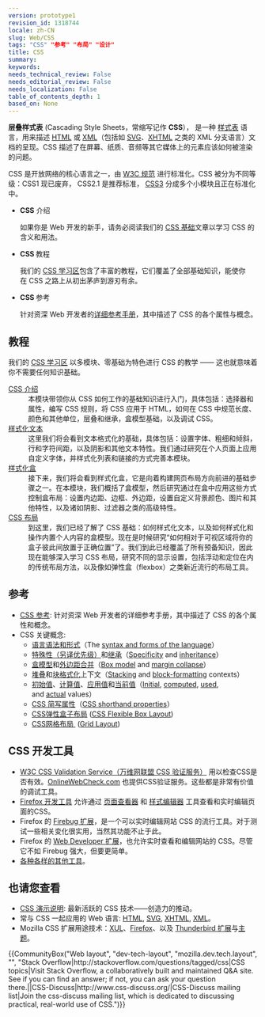 ```yaml
---
version: prototype1
revision_id: 1318744
locale: zh-CN
slug: Web/CSS
tags: "CSS" "参考" "布局" "设计"
title: CSS
summary: 
keywords: 
needs_technical_review: False
needs_editorial_review: False
needs_localization: False
table_of_contents_depth: 1
based_on: None
---
```

<p class="summary"><span class="seoSummary"><strong>层叠样式表</strong>&nbsp;(Cascading Style Sheets，常缩写记作&nbsp;<strong>CSS</strong>）， 是一种&nbsp;<a href="/zh-CN/docs/DOM/stylesheet">样式表</a>&nbsp;语言，用来描述&nbsp;<a href="/zh-CN/docs/HTML" title="The HyperText Mark-up Language">HTML</a>&nbsp;或&nbsp;<a href="/zh-CN/docs/XML" title="zh-CN/docs/XML">XML</a>（包括如&nbsp;<a href="/zh-CN/docs/SVG" title="zh-CN/docs/SVG">SVG</a>、<a href="/zh-CN/docs/XHTML" title="zh-CN/docs/XHTML">XHTML</a>&nbsp;之类的 XML 分支语言）文档的呈现。CSS 描述了在<span style="line-height:inherit">屏幕、纸质、音频等其它媒体上的元素应该如何被渲染</span>的问题<span style="line-height:inherit">。</span></span></p>

<p>CSS 是开放网络<span style="line-height:inherit">的核心语言之一，由&nbsp;</span><a class="external" href="http://w3.org/Style/CSS/#specs" style="line-height: inherit;">W3C 规范</a>&nbsp;进行标准化<span style="line-height:inherit">。CSS 被分为不同等级：CSS1 现已废弃， CSS2.1 是推荐标准，&nbsp;</span><a href="/zh-CN/docs/CSS/CSS3" style="line-height: inherit;" title="CSS3">CSS3</a><span style="line-height:inherit">&nbsp;分成多个小模块且正在标准化中。</span></p>

<section id="sect1">
<ul class="card-grid">
 <li><span><strong>CSS</strong>&nbsp;介绍</span>

  <p>如果你是 Web 开发的新手，请务必阅读我们的 <a href="/zh-CN/docs/Web/Guide/CSS/CSS%E5%9F%BA%E7%A1%80">CSS 基础</a>文章以学习 CSS 的含义和用法。</p>
 </li>
 <li><span><strong>CSS </strong>教程</span>
  <p>我们的&nbsp;<a href="https://developer.mozilla.org/zh-CN/docs/Learn/CSS">CSS 学习区</a>包含了丰富的教程，它们覆盖了全部基础知识，能使你在&nbsp;CSS 之路上从初出茅庐到游刃有余。</p>
 </li>
 <li><span><strong>CSS </strong>参考</span>
  <p>针对资深 Web 开发者的<a href="/zh-CN/docs/Web/CSS/Reference" title="zh-CN/docs/Web/CSS/Reference">详细参考手册</a>，其中描述了 CSS 的各个属性与概念。</p>
 </li>
</ul>

<div class="row topicpage-table">
<div class="section">
<section id="sect1">
<h2 id="教程">教程</h2>

<p>我们的&nbsp;<a href="https://developer.mozilla.org/zh-CN/docs/Learn/CSS">CSS 学习区</a>&nbsp;以多模块、零基础为特色进行 CSS 的教学 ——&nbsp;这也就意味着你不需要任何知识基础。</p>

<dl>
 <dt><a href="https://developer.mozilla.org/zh-CN/docs/Learn/CSS/Introduction_to_CSS">CSS 介绍</a></dt>
 <dd>本模块带领你从 CSS 如何工作的基础知识进行入门，具体包括：选择器和属性，编写&nbsp;CSS 规则，将 CSS 应用于 HTML，如何在 CSS 中规范长度、颜色和其他单位，层叠和继承，盒模型基础，以及调试 CSS。</dd>
 <dt><a href="https://developer.mozilla.org/zh-CN/docs/Learn/CSS/Styling_text">样式化文本</a></dt>
 <dd>这里我们将会看到文本格式化的基础，具体包括：设置字体、粗细和倾斜，行和字符间距，以及阴影和其他文本特性。我们通过研究在个人页面上应用自定义字体，并样式化列表和链接的方式完善本模块。</dd>
 <dt><a href="https://developer.mozilla.org/zh-CN/docs/Learn/CSS/Styling_boxes">样式化盒</a></dt>
 <dd>接下来，我们将会看到样式化盒，它是向着构建网页布局方向前进的基础步骤之一。在本模块，我们概括了盒模型，然后研究通过在盒中应用这些方式控制盒布局：设置内边距、边框、外边距，设置自定义背景颜色、图片和其他特性，以及诸如阴影、过滤器之类的高级特性。</dd>
 <dt><a href="https://developer.mozilla.org/zh-CN/docs/Learn/CSS/CSS_layout">CSS&nbsp;布局</a></dt>
 <dd>到这里，我们已经了解了&nbsp;CSS 基础：如何样式化文本，以及如何样式化和操作内置个人内容的盒模型。现在是时候研究“如何相对于可视区域将你的盒子彼此间放置于正确位置”了。我们到此已经覆盖了所有预备知识，因此现在能够深入学习&nbsp;CSS 布局，研究不同的显示设置，包括浮动和定位在内的传统布局方法，以及像如弹性盒（flexbox）之类新近流行的布局工具。</dd>
</dl>
</section>
</div>

<div class="section">
<h2 id="参考">参考</h2>

<ul>
 <li><a href="https://developer.mozilla.org/zh-CN/docs/Web/CSS/Reference">CSS 参考</a>: 针对资深 Web 开发者的详细参考手册，其中描述了 CSS 的各个属性和概念。</li>
 <li>CSS 关键概念:
  <ul>
   <li><a href="https://developer.mozilla.org/zh-CN/docs/CSS/Syntax">语言语法和形式</a>（The&nbsp;<a href="https://developer.mozilla.org/en-US/docs/CSS/Syntax">syntax and forms of the language</a>）</li>
   <li><a href="https://developer.mozilla.org/zh-CN/docs/CSS/Specificity">特殊性（另译优先级）</a>和<a href="https://developer.mozilla.org/zh-CN/docs/CSS/inheritance">继承</a>（<a href="https://developer.mozilla.org/en-US/docs/CSS/Specificity">Specificity</a>&nbsp;and&nbsp;<a href="https://developer.mozilla.org/en-US/docs/CSS/inheritance">inheritance</a>）</li>
   <li><a href="https://developer.mozilla.org/zh-CN/docs/CSS/box_model">盒模型</a>和<a href="https://developer.mozilla.org/zh-CN/docs/CSS/margin_collapsing">外边距合并</a>（<a href="https://developer.mozilla.org/en-US/docs/CSS/box_model">Box model</a>&nbsp;and&nbsp;<a href="https://developer.mozilla.org/en-US/docs/CSS/margin_collapsing">margin collapse</a>）</li>
   <li><a href="https://developer.mozilla.org/zh-CN/docs/CSS/Understanding_z-index/The_stacking_context" title="The stacking context">堆叠</a>和<a href="https://developer.mozilla.org/zh-CN/docs/CSS/block_formatting_context" title="block formatting context">块格式化</a>上下文（<a href="https://developer.mozilla.org/en-US/docs/CSS/Understanding_z-index/The_stacking_context" title="The stacking context">Stacking</a>&nbsp;and&nbsp;<a href="https://developer.mozilla.org/en-US/docs/CSS/block_formatting_context" title="block formatting context">block-formatting</a>&nbsp;contexts）</li>
   <li><a href="https://developer.mozilla.org/zh-CN/docs/CSS/initial_value">初始值</a>、<a href="https://developer.mozilla.org/zh-CN/docs/CSS/computed_value">计算值</a>、<a href="https://developer.mozilla.org/zh-CN/docs/CSS/used_value">应用值</a>和<a href="https://developer.mozilla.org/zh-CN/docs/CSS/actual_value">当前值</a>（<a href="https://developer.mozilla.org/en-US/docs/CSS/initial_value">Initial</a>,&nbsp;<a href="https://developer.mozilla.org/en-US/docs/CSS/computed_value">computed</a>,&nbsp;<a href="https://developer.mozilla.org/en-US/docs/CSS/used_value">used</a>, and&nbsp;<a href="https://developer.mozilla.org/en-US/docs/CSS/actual_value">actual</a>&nbsp;values）</li>
   <li><a href="https://developer.mozilla.org/en-US/docs/CSS/Shorthand_properties">CSS 简写属性</a>（<a href="https://developer.mozilla.org/en-US/docs/CSS/Shorthand_properties">CSS shorthand properties</a>）</li>
   <li><a href="https://developer.mozilla.org/zh-CN/docs/Web/CSS/CSS_Flexible_Box_Layout">CSS弹性盒子布局</a>&nbsp;(<a href="https://developer.mozilla.org/en-US/docs/Web/CSS/CSS_Flexible_Box_Layout">CSS Flexible Box Layout</a>)</li>
   <li><a href="https://developer.mozilla.org/zh-CN/docs/Web/CSS/CSS_Grid_Layout">CSS网格布局 </a>&nbsp;(<a href="https://developer.mozilla.org/en-US/docs/Web/CSS/CSS_Grid_Layout">Grid Layout</a>)</li>
  </ul>
 </li>
</ul>

<h2 id="CSS_开发工具">CSS 开发工具</h2>

<ul>
 <li><a href="http://jigsaw.w3.org/css-validator/">W3C CSS Validation Service（万维网联盟 CSS 验证服务）</a> 用以检查CSS是否有效。<a href="https://www.onlinewebcheck.com/">OnlineWebCheck.com</a>&nbsp;也提供CSS验证服务。这些都是非常有价值的调试工具。</li>
 <li><a href="https://developer.mozilla.org/zh-CN/docs/Tools">Firefox 开发工具</a>&nbsp;允许通过&nbsp;<a href="https://developer.mozilla.org/zh-CN/docs/Tools/Page_Inspector">页面查看器</a>&nbsp;和&nbsp;<a href="https://developer.mozilla.org/zh-CN/docs/Tools/Style_Editor">样式编辑器</a>&nbsp;工具查看和实时编辑页面的CSS。</li>
 <li>Firefox 的 <a href="https://addons.mozilla.org/zh-CN/firefox/addon/1843">Firebug 扩展</a>，是一个可以实时编辑网站&nbsp;CSS 的流行工具。对于测试一些相关变化很实用，当然其功能不止于此。</li>
 <li>Firefox 的&nbsp;<a href="https://addons.mozilla.org/zh-CN/firefox/addon/60">Web Developer 扩展</a>，也允许实时查看和编辑网站的 CSS。尽管它不如 Firebug&nbsp;强大，但要更简单。</li>
 <li><a href="https://developer.mozilla.org/zh-CN/docs/Web/CSS/Tools">各种各样的其他工具</a>。</li>
</ul>
</div>
</div>
</section>

<h2 id="也请您查看">也请您查看</h2>

<ul>
 <li><a href="https://developer.mozilla.org/zh-CN/docs/Web/%E6%BC%94%E7%A4%BA%E8%AF%B4%E6%98%8E#CSS">CSS 演示说明</a>: 最新活跃的 CSS 技术——创造力的推动。</li>
 <li>常与 CSS 一起应用的 Web 语言:&nbsp;<a href="https://developer.mozilla.org/zh-CN/docs/HTML" title="zh-CN/docs/HTML">HTML</a>,&nbsp;<a href="https://developer.mozilla.org/zh-CN/docs/SVG" title="SVG">SVG</a>,&nbsp;<a href="https://developer.mozilla.org/zh-CN/docs/XHTML" title="zh-CN/docs/XHTML">XHTML</a>,&nbsp;<a href="https://developer.mozilla.org/zh-CN/docs/XML" title="zh-CN/docs/XML">XML</a>。</li>
 <li>Mozilla CSS 扩展用途技术：<a href="https://developer.mozilla.org/zh-CN/docs/Mozilla/Tech/XUL" title="zh-CN/docs/XUL">XUL</a>、<a href="https://developer.mozilla.org/zh-CN/Firefox">Firefox</a>、以及&nbsp;<a href="https://developer.mozilla.org/zh-CN/docs/Mozilla/Thunderbird" title="zh-CN/docs/Extensions">Thunderbird 扩展</a>与<a href="https://developer.mozilla.org/zh-CN/docs/Mozilla/Add-ons/Themes">主题</a>。</li>
</ul>

<p>{{CommunityBox("Web layout", "dev-tech-layout", "mozilla.dev.tech.layout", "", "Stack Overflow|http://stackoverflow.com/questions/tagged/css|CSS topics|Visit Stack Overflow, a collaboratively built and maintained Q&amp;A site. See if you can find an answer; if not, you can ask your question there.||CSS-Discuss|http://www.css-discuss.org/|CSS-Discuss mailing list|Join the css-discuss mailing list, which is dedicated to discussing practical, real-world use of CSS.")}}</p>

